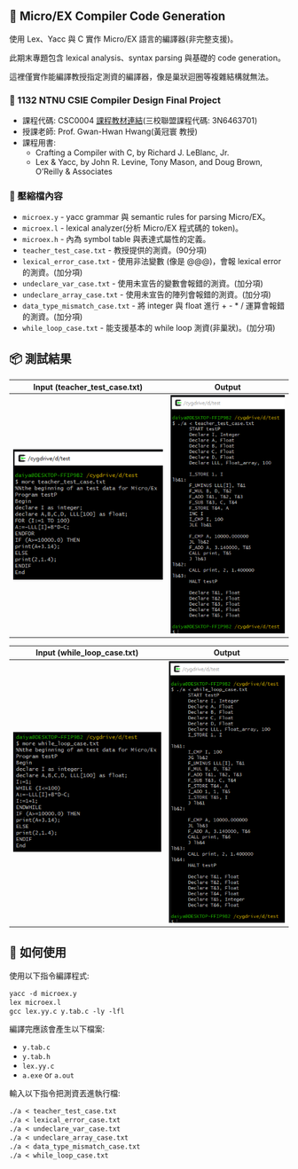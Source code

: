 ## 📝 Micro/EX Compiler Code Generation
使用 Lex、Yacc 與 C 實作 Micro/EX 語言的編譯器(非完整支援)。

此期末專題包含 lexical analysis、syntax parsing 與基礎的 code generation。

這裡僅實作能編譯教授指定測資的編譯器，像是巢狀迴圈等複雜結構就無法。

### 🔗 1132 NTNU CSIE Compiler Design Final Project

- 課程代碼: CSC0004 [課程教材連結](https://web.ntnu.edu.tw/~ghhwang/course.html)(三校聯盟課程代碼: 3N6463701)
- 授課老師: Prof. Gwan-Hwan Hwang(黃冠寰 教授)
- 課程用書:
  - Crafting a Compiler with C, by Richard J. LeBlanc, Jr.
  - Lex & Yacc, by John R. Levine, Tony Mason, and Doug Brown, O’Reilly & Associates

### 📁 壓縮檔內容
- `microex.y` - yacc grammar 與 semantic rules for parsing Micro/EX。
- `microex.l` - lexical analyzer(分析 Micro/EX 程式碼的 token)。
- `microex.h` - 內為 symbol table 與表達式屬性的定義。
- `teacher_test_case.txt` - 教授提供的測資。(90分項)
- `lexical_error_case.txt` - 使用非法變數 (像是 @@@)，會報 lexical error 的測資。(加分項)
- `undeclare_var_case.txt` - 使用未宣告的變數會報錯的測資。(加分項)
- `undeclare_array_case.txt` - 使用未宣告的陣列會報錯的測資。(加分項)
- `data_type_mismatch_case.txt` - 將 integer 與 float 進行 + - * / 運算會報錯的測資。(加分項)
- `while_loop_case.txt` - 能支援基本的 while loop 測資(非巢狀)。(加分項)

## 📦 測試結果
| Input (teacher_test_case.txt) | Output |
|-------------|-----------------|
| ![Input1](image/1.PNG) | ![Output1](image/2.PNG) |

| Input (while_loop_case.txt) | Output |
|-------------|-----------------|
| ![Input2](image/3.PNG) | ![Output2](image/4.PNG) |

## 🚀 如何使用
使用以下指令編譯程式:
```
yacc -d microex.y
lex microex.l
gcc lex.yy.c y.tab.c -ly -lfl
```
編譯完應該會產生以下檔案:
- `y.tab.c`
- `y.tab.h`
- `lex.yy.c`
- `a.exe` or `a.out`

輸入以下指令把測資丟進執行檔:
```
./a < teacher_test_case.txt
./a < lexical_error_case.txt
./a < undeclare_var_case.txt
./a < undeclare_array_case.txt
./a < data_type_mismatch_case.txt
./a < while_loop_case.txt
```
